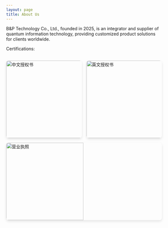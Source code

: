 ```yaml
---
layout: page
title: About Us
---
```


<p class="message">
  B&P Technology Co., Ltd., founded in 2025, is an integrator and supplier of quantum information technology, providing customized product solutions for clients worldwide.

</p>

Certifications:

<div class="image-row">
  <img src="{{ '/public/CHN.png' | absolute_url }}" alt="中文授权书">
  <img src="{{ '/public/EN.png' | absolute_url }}" alt="英文授权书">
  <img src="{{ '/public/Cer.jpg' | absolute_url }}" alt="营业执照">
</div>

<style>
.image-row {
  display: flex;
  justify-content: space-between;
  gap: 15px;
  flex-wrap: wrap;
  margin: 30px 0;
  align-items: center;
}

.image-row img {
  flex: 1;
  min-width: 200px;
  max-width: 100%;
  height: 250px;
  object-fit: cover;
  border-radius: 8px;
  box-shadow: 0 4px 8px rgba(0,0,0,0.1);
  transition: transform 0.3s ease;
}

.image-row img:hover {
  transform: scale(1.05);
}

@media (max-width: 768px) {
  .image-row {
    flex-direction: column;
    gap: 20px;
  }
  .image-row img {
    width: 100%;
    max-width: 400px;
    height: 250px;
  }
}
</style>

